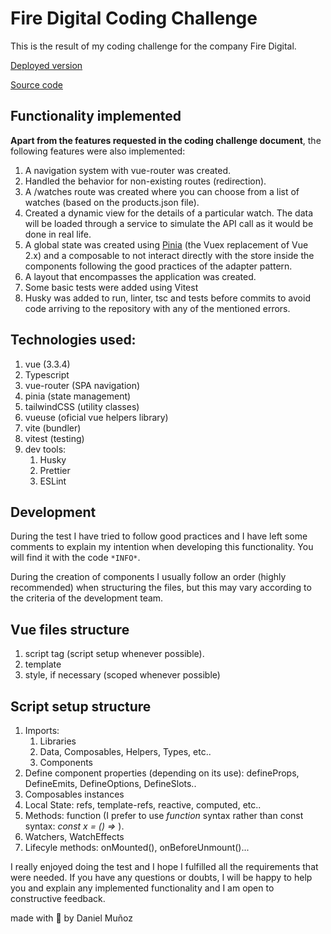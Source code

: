 # Fire Digital Coding Challenge

This is the result of my coding challenge for the company Fire Digital.

[Deployed version](https://fd-coding-challenge.netlify.app)

[Source code](https://github.com/danimm/fd-coding-challenge)

## Functionality implemented

**Apart from the features requested in the coding challenge document**, the following features were also implemented:

1. A navigation system with vue-router was created.
2. Handled the behavior for non-existing routes (redirection).
3. A /watches route was created where you can choose from a list of watches (based on the products.json file).
4. Created a dynamic view for the details of a particular watch. The data will be loaded through a service to simulate the API call as it would be done in real life.
5. A global state was created using [Pinia](https://pinia.vuejs.org/) (the Vuex replacement of Vue 2.x) and a composable to not interact directly with the store inside the components following the good practices of the adapter pattern.
6. A layout that encompasses the application was created.
7. Some basic tests were added using Vitest
8. Husky was added to run, linter, tsc and tests before commits to avoid code arriving to the repository with any of the mentioned errors.

## Technologies used:

1. vue (3.3.4)
2. Typescript
3. vue-router (SPA navigation)
4. pinia (state management)
5. tailwindCSS (utility classes)
6. vueuse (oficial vue helpers library)
7. vite (bundler)
7. vitest (testing)
8. dev tools:
    1. Husky
    2. Prettier
    3. ESLint

## Development

During the test I have tried to follow good practices and I have left some comments to explain my intention when developing this functionality. You will find it with the code ```*INFO*```.

During the creation of components I usually follow an order (highly recommended) when structuring the files, but this may vary according to the criteria of the development team.

## Vue files structure
1. script tag (script setup whenever possible).
2. template
3. style, if necessary (scoped whenever possible)

## Script setup structure
1. Imports:
   1. Libraries
   2. Data, Composables, Helpers, Types, etc..
   3. Components
2. Define component properties (depending on its use): defineProps, DefineEmits, DefineOptions, DefineSlots..
3. Composables instances
4. Local State: refs, template-refs, reactive, computed, etc..
5. Methods: function (I prefer to use _function_ syntax rather than const syntax: _const x = () =>_ ).
6. Watchers, WatchEffects
7. Lifecyle methods: onMounted(), onBeforeUnmount()...

I really enjoyed doing the test and I hope I fulfilled all the requirements that were needed. If you have any questions or doubts, I will be happy to help you and explain any implemented functionality and I am open to constructive feedback.

made with 💚 by Daniel Muñoz